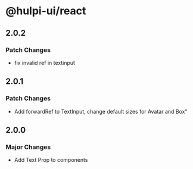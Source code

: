 # @hulpi-ui/react

## 2.0.2

### Patch Changes

- fix invalid ref in textinput

## 2.0.1

### Patch Changes

- Add forwardRef to TextInput, change default sizes for Avatar and Box"

## 2.0.0

### Major Changes

- Add Text Prop to components
